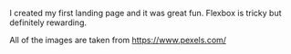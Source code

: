 I created my first landing page and it was great fun. Flexbox is tricky but definitely rewarding. 

All of the images are taken from https://www.pexels.com/

